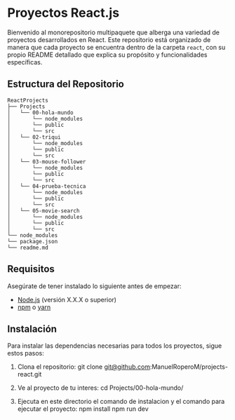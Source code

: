 # Proyectos React.js

Bienvenido al monorepositorio multipaquete que alberga una variedad de proyectos desarrollados en React. Este repositorio está organizado de manera que cada proyecto se encuentra dentro de la carpeta `react`, con su propio README detallado que explica su propósito y funcionalidades específicas.

## Estructura del Repositorio
```
ReactProjects
├── Projects
│   └── 00-hola-mundo
│       └── node_modules
│       └── public
│       └── src
│   └── 02-triqui
│       └── node_modules
│       └── public
│       └── src
│   └── 03-mouse-follower
│       └── node_modules
│       └── public
│       └── src
│   └── 04-prueba-tecnica
│       └── node_modules
│       └── public
│       └── src
│   └── 05-movie-search
│       └── node_modules
│       └── public
│       └── src
└── node_modules
└── package.json
└── readme.md
```


## Requisitos

Asegúrate de tener instalado lo siguiente antes de empezar:

- [Node.js](https://nodejs.org/) (versión X.X.X o superior)
- [npm](https://www.npmjs.com/) o [yarn](https://yarnpkg.com/)

## Instalación

Para instalar las dependencias necesarias para todos los proyectos, sigue estos pasos:

1. Clona el repositorio:
   	git clone git@github.com:ManuelRoperoM/projects-react.git
   
2. Ve al proyecto de tu interes:
	cd Projects/00-hola-mundo/
3. Ejecuta en este directorio el comando de instalacion y el comando para ejecutar el proyecto:
	npm install
	npm run dev


